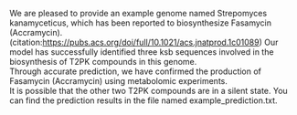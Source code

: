 We are pleased to provide an example genome named Strepomyces kanamyceticus, which has been reported to biosynthesize Fasamycin (Accramycin). (citation:https://pubs.acs.org/doi/full/10.1021/acs.jnatprod.1c01089)
Our model has successfully identified three ksb sequences involved in the biosynthesis of T2PK compounds in this genome. \
Through accurate prediction, we have confirmed the production of Fasamycin (Accramycin) using metabolomic experiments. \
It is possible that the other two T2PK compounds are in a silent state. You can find the prediction results in the file named example_prediction.txt.
